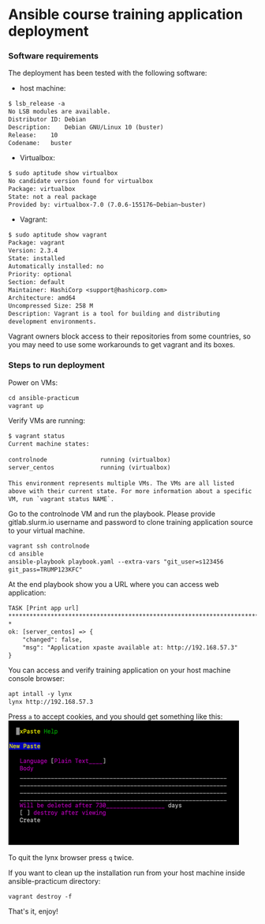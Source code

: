 # Ansible course training application deployment

### Software requirements

The deployment has been tested with the following software:

- host machine:
```
$ lsb_release -a
No LSB modules are available.
Distributor ID:	Debian
Description:	Debian GNU/Linux 10 (buster)
Release:	10
Codename:	buster
```
- Virtualbox:
```
$ sudo aptitude show virtualbox
No candidate version found for virtualbox
Package: virtualbox
State: not a real package
Provided by: virtualbox-7.0 (7.0.6-155176~Debian~buster)
```
- Vagrant:
```
$ sudo aptitude show vagrant
Package: vagrant                         
Version: 2.3.4
State: installed
Automatically installed: no
Priority: optional
Section: default
Maintainer: HashiCorp <support@hashicorp.com>
Architecture: amd64
Uncompressed Size: 258 M
Description: Vagrant is a tool for building and distributing development environments.
```
Vagrant owners block access to their repositories from some countries, so you may need to use some workarounds to get vagrant and its boxes.

### Steps to run deployment

Power on VMs:
```
cd ansible-practicum
vagrant up
```

Verify VMs are running:
```
$ vagrant status
Current machine states:

controlnode               running (virtualbox)
server_centos             running (virtualbox)

This environment represents multiple VMs. The VMs are all listed
above with their current state. For more information about a specific
VM, run `vagrant status NAME`.
```

Go to the controlnode VM and run the playbook. Please provide gitlab.slurm.io username and password to clone training application source to your virtual machine.
```
vagrant ssh controlnode
cd ansible
ansible-playbook playbook.yaml --extra-vars "git_user=s123456 git_pass=TRUMP123KFC"
```

At the end playbook show you a URL where you can access web application:
```
TASK [Print app url] **********************************************************************************************************************************************************************************************************************************************\
*
ok: [server_centos] => {
    "changed": false,
    "msg": "Application xpaste available at: http://192.168.57.3"
}
```

You can access and verify training application on your host machine console browser:
```
apt intall -y lynx
lynx http://192.168.57.3
```
Press ```a``` to accept cookies, and you should get something	like this:
![lynx screenshot](lynx.png)

To quit	the lynx browser press ```q``` twice.

If you want to clean up the	installation run from your host	machine inside ansible-practicum directory:

```
vagrant	destroy -f
```

That's it, enjoy!

